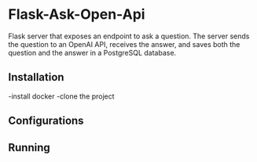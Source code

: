 # Flask-Ask-Open-Api
Flask server that exposes an endpoint to ask a question. The server sends the question to an OpenAI API, receives the answer, and saves both the question and the answer in a PostgreSQL database.

## Installation
-install docker
-clone the project
## Configurations

## Running

